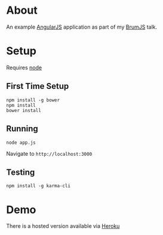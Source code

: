 # About

An example [AngularJS](http://angularjs.org) application as part of my [BrumJS](http://brumjs.github.io/) talk.

# Setup

Requires [node](http://nodejs.org/)

## First Time Setup

    npm install -g bower
    npm install
    bower install

## Running

    node app.js

Navigate to `http://localhost:3000`

## Testing

    npm install -g karma-cli

# Demo

There is a hosted version available via [Heroku](http://brumjs-angular.herokuapp.com/)